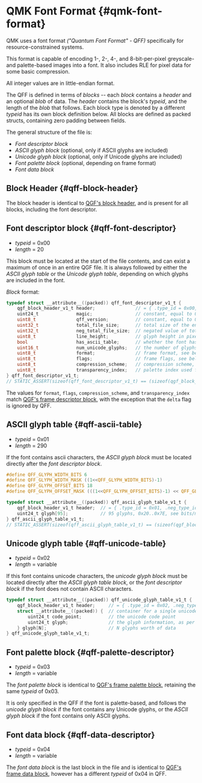 # QMK Font Format {#qmk-font-format}

QMK uses a font format _("Quantum Font Format" - QFF)_ specifically for resource-constrained systems.

This format is capable of encoding 1-, 2-, 4-, and 8-bit-per-pixel greyscale- and palette-based images into a font. It also includes RLE for pixel data for some basic compression.

All integer values are in little-endian format.

The QFF is defined in terms of _blocks_ -- each _block_ contains a _header_ and an optional _blob_ of data. The _header_ contains the block's _typeid_, and the length of the _blob_ that follows. Each block type is denoted by a different _typeid_ has its own block definition below. All blocks are defined as packed structs, containing zero padding between fields.

The general structure of the file is:

* _Font descriptor block_
* _ASCII glyph block_ (optional, only if ASCII glyphs are included)
* _Unicode glyph block_ (optional, only if Unicode glyphs are included)
* _Font palette block_ (optional, depending on frame format)
* _Font data block_

## Block Header {#qff-block-header}

The block header is identical to [QGF's block header](quantum_painter_qgf#qgf-block-header), and is present for all blocks, including the font descriptor.

## Font descriptor block {#qff-font-descriptor}

* _typeid_ = 0x00
* _length_ = 20

This block must be located at the start of the file contents, and can exist a maximum of once in an entire QGF file. It is always followed by either the _ASCII glyph table_ or the _Unicode glyph table_, depending on which glyphs are included in the font.

_Block_ format:

```c
typedef struct __attribute__((packed)) qff_font_descriptor_v1_t {
    qgf_block_header_v1_t header;               // = { .type_id = 0x00, .neg_type_id = (~0x00), .length = 20 }
    uint24_t              magic;                // constant, equal to 0x464651 ("QFF")
    uint8_t               qff_version;          // constant, equal to 0x01
    uint32_t              total_file_size;      // total size of the entire file, starting at offset zero
    uint32_t              neg_total_file_size;  // negated value of total_file_size, used for detecting parsing errors
    uint8_t               line_height;          // glyph height in pixels
    bool                  has_ascii_table;      // whether the font has an ascii table of glyphs (0x20...0x7E)
    uint16_t              num_unicode_glyphs;   // the number of glyphs in the unicode table -- no table specified if zero
    uint8_t               format;               // frame format, see below.
    uint8_t               flags;                // frame flags, see below.
    uint8_t               compression_scheme;   // compression scheme, see below.
    uint8_t               transparency_index;   // palette index used for transparent pixels (not yet implemented)
} qff_font_descriptor_v1_t;
// STATIC_ASSERT(sizeof(qff_font_descriptor_v1_t) == (sizeof(qgf_block_header_v1_t) + 20), "qff_font_descriptor_v1_t must be 25 bytes in v1 of QFF");
```

The values for `format`, `flags`, `compression_scheme`, and `transparency_index` match [QGF's frame descriptor block](quantum_painter_qgf#qgf-frame-descriptor), with the exception that the `delta` flag is ignored by QFF.

## ASCII glyph table {#qff-ascii-table}

* _typeid_ = 0x01
* _length_ = 290

If the font contains ascii characters, the _ASCII glyph block_ must be located directly after the _font descriptor block_.

```c
#define QFF_GLYPH_WIDTH_BITS 6
#define QFF_GLYPH_WIDTH_MASK ((1<<QFF_GLYPH_WIDTH_BITS)-1)
#define QFF_GLYPH_OFFSET_BITS 18
#define QFF_GLYPH_OFFSET_MASK (((1<<QFF_GLYPH_OFFSET_BITS)-1) << QFF_GLYPH_WIDTH_BITS)

typedef struct __attribute__((packed)) qff_ascii_glyph_table_v1_t {
    qgf_block_header_v1_t header;  // = { .type_id = 0x01, .neg_type_id = (~0x01), .length = 285 }
    uint24_t glyph[95];            // 95 glyphs, 0x20..0x7E, see bits/masks above for values
} qff_ascii_glyph_table_v1_t;
// STATIC_ASSERT(sizeof(qff_ascii_glyph_table_v1_t) == (sizeof(qgf_block_header_v1_t) + 285), "qff_ascii_glyph_table_v1_t must be 290 bytes in v1 of QFF");
```

## Unicode glyph table {#qff-unicode-table}

* _typeid_ = 0x02
* _length_ = variable

If this font contains unicode characters, the _unicode glyph block_ must be located directly after the _ASCII glyph table block_, or the _font descriptor block_ if the font does not contain ASCII characters.

```c
typedef struct __attribute__((packed)) qff_unicode_glyph_table_v1_t {
    qgf_block_header_v1_t header;     // = { .type_id = 0x02, .neg_type_id = (~0x02), .length = (N * 6) }
    struct __attribute__((packed)) {  // container for a single unicode glyph
        uint24_t code_point;          // the unicode code point
        uint24_t glyph;               // the glyph information, as per ASCII glyphs above
    } glyph[N];                       // N glyphs worth of data
} qff_unicode_glyph_table_v1_t;
```

## Font palette block {#qff-palette-descriptor}

* _typeid_ = 0x03
* _length_ = variable

The _font palette block_ is identical to [QGF's frame palette block](quantum_painter_qgf#qgf-frame-palette-descriptor), retaining the same _typeid_ of 0x03.

It is only specified in the QFF if the font is palette-based, and follows the _unicode glyph block_ if the font contains any Unicode glyphs, or the _ASCII glyph block_ if the font contains only ASCII glyphs.

## Font data block {#qff-data-descriptor}

* _typeid_ = 0x04
* _length_ = variable

The _font data block_ is the last block in the file and is identical to [QGF's frame data block](quantum_painter_qgf#qgf-frame-data-descriptor), however has a different _typeid_ of 0x04 in QFF.
